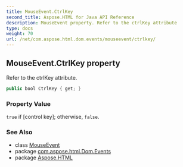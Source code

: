 ```yaml
---
title: MouseEvent.CtrlKey
second_title: Aspose.HTML for Java API Reference
description: MouseEvent property. Refer to the ctrlKey attribute
type: docs
weight: 70
url: /net/com.aspose.html.dom.events/mouseevent/ctrlkey/
---
```

## MouseEvent.CtrlKey property

Refer to the ctrlKey attribute.

```java
public bool CtrlKey { get; }
```

### Property Value

`true` if [control key]; otherwise, `false`.

### See Also

* class [MouseEvent](../)
* package [com.aspose.html.Dom.Events](../../mouseevent/)
* package [Aspose.HTML](../../../)
